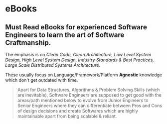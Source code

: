 # eBooks
## Must Read eBooks for experienced Software Engineers to learn the art of Software Craftmanship.

The emphasis is on *Clean Code, Clean Architecture, Low Level System Design, High Level System Design, Industry Standards & Best Practices, Large Scale Distributed Systems Architecture*.

These usually focus on Language/Framework/Platform **Agnostic** knowledge which don't get outdated with time.

> Apart for Data Structures, Algorithms & Problem Solving Skills (which are inevitable), Software Engineers are supposed to get good with
the areas/path mentioned below to evolve from Junior Engineers to Senior Engineers where they can differentiate between Pros and Cons of design decisions 
and create Softwares which are highly maintainable apart from being scalable & reliant.
